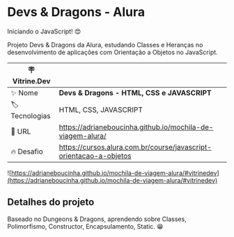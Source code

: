 # Devs & Dragons - Alura

Iniciando o JavaScript! 😍

Projeto Devs & Dragons da Alura, estudando Classes e Heranças no desenvolvimento de aplicações com Orientação a Objetos no JavaScript.


| :placard: Vitrine.Dev |     |
| -------------  | --- |
| :sparkles: Nome        | **Devs & Dragons - HTML, CSS e JAVASCRIPT**
| :label: Tecnologias | HTML, CSS, JAVASCRIPT
| :rocket: URL         | https://adrianeboucinha.github.io/mochila-de-viagem-alura/
| :fire: Desafio     | https://cursos.alura.com.br/course/javascript-orientacao-a-objetos

<!-- Inserir imagem com a #vitrinedev ao final do link -->
![https://adrianeboucinha.github.io/mochila-de-viagem-alura/#vitrinedev](https://adrianeboucinha.github.io/mochila-de-viagem-alura/#vitrinedev)

## Detalhes do projeto

Baseado no Dungeons & Dragons, aprendendo sobre Classes, Polimorfismo, Constructor, Encapsulamento, Static. 😁




